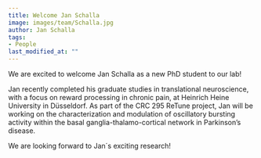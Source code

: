 ```yaml
---
title: Welcome Jan Schalla
image: images/team/Schalla.jpg
author: Jan Schalla
tags: 
- People
last_modified_at: ""
---
```

<!-- excerpt start -->
We are excited to welcome Jan Schalla as a new PhD student to our lab!
<!-- excerpt end -->

Jan recently completed his graduate studies in translational neuroscience, with a focus on reward processing in chronic pain, at Heinrich Heine University in Düsseldorf.
As part of the CRC 295 ReTune project, Jan will be working on the characterization and modulation of oscillatory bursting activity within the basal ganglia-thalamo-cortical network in Parkinson’s disease. 

We are looking forward to Jan´s exciting research!
